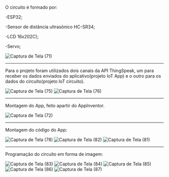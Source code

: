 O circuito é formado por:

-ESP32;

-Sensor de distância ultrasônico HC-SR34;

-LCD 16x2(I2C);

-Servo;

![Captura de Tela (71)](https://user-images.githubusercontent.com/107519508/176084744-46c9ed76-d6f8-4e25-956e-ba7b410ca31f.png)

----------------------------------------------------------------------------------------------------------------------------------------------------------------

Para o projeto foram utilizados dois canais da API ThingSpeak, um para receber os dados enviados do aplicativo(projeto IoT App) e o outro para os dados do circuito(projeto IoT circuito).

![Captura de Tela (75)](https://user-images.githubusercontent.com/107519508/176091528-6b52156a-d94a-44b1-bfe5-30f3c153f3e5.png)
![Captura de Tela (76)](https://user-images.githubusercontent.com/107519508/176091546-967d0d4b-7118-468f-b87f-0aee677af692.png)

----------------------------------------------------------------------------------------------------------------------------------------------------------------

Montagem do App, feito apartir do AppInventor.

![Captura de Tela (72)](https://user-images.githubusercontent.com/107519508/176092915-031a13e6-2a3f-43cd-ab5b-93998d8b2558.png)

----------------------------------------------------------------------------------------------------------------------------------------------------------------

Montagem do código do App:

![Captura de Tela (78)](https://user-images.githubusercontent.com/107519508/176095238-a64ae032-0262-42c5-8ae4-448141b982d5.png)
![Captura de Tela (82)](https://user-images.githubusercontent.com/107519508/176095246-6c804585-cefb-47e0-a978-24a9ade18e75.png)
![Captura de Tela (81)](https://user-images.githubusercontent.com/107519508/176095261-ba2ddc05-c845-4325-a78f-a62599c9ac55.png)

----------------------------------------------------------------------------------------------------------------------------------------------------------------

Programação do circuito em forma de imagem:

![Captura de Tela (83)](https://user-images.githubusercontent.com/107519508/176098022-20dc8bf5-1fc6-4274-b9b0-252d58ce13c9.png)
![Captura de Tela (84)](https://user-images.githubusercontent.com/107519508/176098047-ba6c5081-1eb8-4217-beef-5b4ba769a838.png)
![Captura de Tela (85)](https://user-images.githubusercontent.com/107519508/176098050-2b710e26-b5ac-4b25-a1d9-5d9d4e738552.png)
![Captura de Tela (86)](https://user-images.githubusercontent.com/107519508/176098068-8da8995e-33fc-4be7-9582-69790c05c73f.png)
![Captura de Tela (87)](https://user-images.githubusercontent.com/107519508/176098072-79fac57d-7824-4816-a934-ea402346088a.png)

